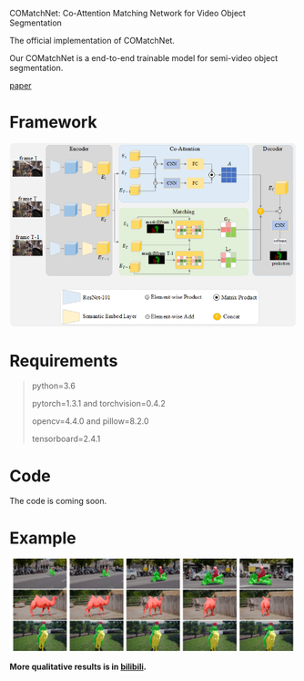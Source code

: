 COMatchNet: Co-Attention Matching Network for Video Object Segmentation

The official implementation of COMatchNet.

Our COMatchNet  is a end-to-end trainable model for semi-video object segmentation.

[paper]()

# Framework

![framework](./images/module/overview.png)

# Requirements

> python=3.6
>
> pytorch=1.3.1 and torchvision=0.4.2
>
> opencv=4.4.0 and pillow=8.2.0
>
> tensorboard=2.4.1

# Code

The code is coming soon.

# Example

![](./images/results/Qualitative.png)

**More qualitative results is in [bilibili](https://www.bilibili.com/video/BV1ry4y1M7zs/).**

